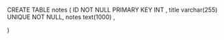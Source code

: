 CREATE TABLE notes (
ID NOT NULL PRIMARY KEY INT , 
title varchar(255) UNIQUE NOT NULL, 
notes text(1000) , 

)  
